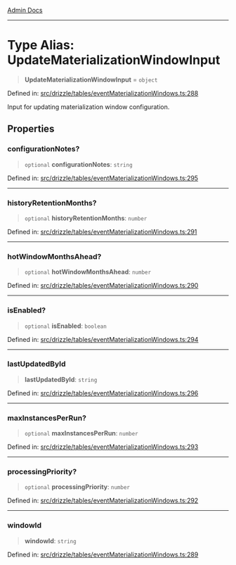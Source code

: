 [Admin Docs](/)

***

# Type Alias: UpdateMaterializationWindowInput

> **UpdateMaterializationWindowInput** = `object`

Defined in: [src/drizzle/tables/eventMaterializationWindows.ts:288](https://github.com/gautam-divyanshu/talawa-api/blob/1d38acecd3e456f869683fb8dca035a5e42010d5/src/drizzle/tables/eventMaterializationWindows.ts#L288)

Input for updating materialization window configuration.

## Properties

### configurationNotes?

> `optional` **configurationNotes**: `string`

Defined in: [src/drizzle/tables/eventMaterializationWindows.ts:295](https://github.com/gautam-divyanshu/talawa-api/blob/1d38acecd3e456f869683fb8dca035a5e42010d5/src/drizzle/tables/eventMaterializationWindows.ts#L295)

***

### historyRetentionMonths?

> `optional` **historyRetentionMonths**: `number`

Defined in: [src/drizzle/tables/eventMaterializationWindows.ts:291](https://github.com/gautam-divyanshu/talawa-api/blob/1d38acecd3e456f869683fb8dca035a5e42010d5/src/drizzle/tables/eventMaterializationWindows.ts#L291)

***

### hotWindowMonthsAhead?

> `optional` **hotWindowMonthsAhead**: `number`

Defined in: [src/drizzle/tables/eventMaterializationWindows.ts:290](https://github.com/gautam-divyanshu/talawa-api/blob/1d38acecd3e456f869683fb8dca035a5e42010d5/src/drizzle/tables/eventMaterializationWindows.ts#L290)

***

### isEnabled?

> `optional` **isEnabled**: `boolean`

Defined in: [src/drizzle/tables/eventMaterializationWindows.ts:294](https://github.com/gautam-divyanshu/talawa-api/blob/1d38acecd3e456f869683fb8dca035a5e42010d5/src/drizzle/tables/eventMaterializationWindows.ts#L294)

***

### lastUpdatedById

> **lastUpdatedById**: `string`

Defined in: [src/drizzle/tables/eventMaterializationWindows.ts:296](https://github.com/gautam-divyanshu/talawa-api/blob/1d38acecd3e456f869683fb8dca035a5e42010d5/src/drizzle/tables/eventMaterializationWindows.ts#L296)

***

### maxInstancesPerRun?

> `optional` **maxInstancesPerRun**: `number`

Defined in: [src/drizzle/tables/eventMaterializationWindows.ts:293](https://github.com/gautam-divyanshu/talawa-api/blob/1d38acecd3e456f869683fb8dca035a5e42010d5/src/drizzle/tables/eventMaterializationWindows.ts#L293)

***

### processingPriority?

> `optional` **processingPriority**: `number`

Defined in: [src/drizzle/tables/eventMaterializationWindows.ts:292](https://github.com/gautam-divyanshu/talawa-api/blob/1d38acecd3e456f869683fb8dca035a5e42010d5/src/drizzle/tables/eventMaterializationWindows.ts#L292)

***

### windowId

> **windowId**: `string`

Defined in: [src/drizzle/tables/eventMaterializationWindows.ts:289](https://github.com/gautam-divyanshu/talawa-api/blob/1d38acecd3e456f869683fb8dca035a5e42010d5/src/drizzle/tables/eventMaterializationWindows.ts#L289)

